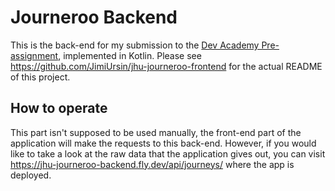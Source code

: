 # Journeroo Backend
This is the back-end for my submission to the [Dev Academy Pre-assignment](https://github.com/solita/dev-academy-2023-exercise), implemented in Kotlin. Please see https://github.com/JimiUrsin/jhu-journeroo-frontend for the actual README of this project.

## How to operate
This part isn't supposed to be used manually, the front-end part of the application will make the requests to this back-end. However, if you would like to take a look at the raw data that the application gives out, you can visit https://jhu-journeroo-backend.fly.dev/api/journeys/ where the app is deployed.
